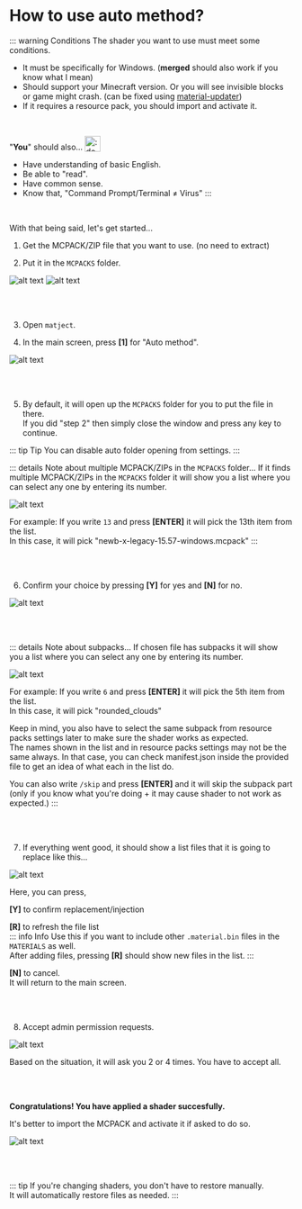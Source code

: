 # How to use auto method?

::: warning Conditions
The shader you want to use must meet some conditions.  

* It must be specifically for Windows. (**merged** should also work if you know what I mean)
* Should support your Minecraft version. Or you will see invisible blocks or game might crash. (can be fixed using [material-updater](/docs/what-is-material-updater))
* If it requires a resource pack, you should import and activate it.  

&nbsp;

"**You**" should also... <img style="display: inline; vertical-align: text-bottom;" width="28px" alt=":doggylaugh:" src="/stolen_emojis/doggylaugh.png" title="stolen from YSS discord server">
* Have understanding of basic English. 
* Be able to "read".
* Have common sense.
* Know that, "Command Prompt/Terminal ≠ Virus"
:::

<br>

With that being said, let's get started...  

1. Get the MCPACK/ZIP file that you want to use. (no need to extract)  

2. Put it in the `MCPACKS` folder.  

![alt text](image-11.png)
![alt text](image-8.png)

<br><br>

3. Open `matject`. 

4. In the main screen, press **[1]** for "Auto method".  

![alt text](image-26.png)  

<br><br>

5. By default, it will open up the `MCPACKS` folder for you to put the file in there.  
If you did "step 2" then simply close the window and press any key to continue.  

::: tip Tip
You can disable auto folder opening from settings.
:::

::: details Note about multiple MCPACK/ZIPs in the `MCPACKS` folder...
If it finds multiple MCPACK/ZIPs in the `MCPACKS` folder it will show you a list where you can select any one by entering its number.  

![alt text](image-14.png)  

For example: If you write `13` and press **[ENTER]** it will pick the 13th item from the list.  
In this case, it will pick "newb-x-legacy-15.57-windows.mcpack"
:::

<br><br>

6. Confirm your choice by pressing **[Y]** for yes and **[N]** for no.  

![alt text](image-15.png)

<br><br>

::: details Note about subpacks...
If chosen file has subpacks it will show you a list where you can select any one by entering its number.  

![alt text](image-18.png)  

For example: If you write `6` and press **[ENTER]** it will pick the 5th item from the list.  
In this case, it will pick "rounded_clouds"  

Keep in mind, you also have to select the same subpack from resource packs settings later to make sure the shader works as expected.  
The names shown in the list and in resource packs settings may not be the same always. In that case, you can check manifest.json inside the provided file to get an idea of what each in the list do.  

You can also write `/skip` and press **[ENTER]** and it will skip the subpack part  
(only if you know what you're doing + it may cause shader to not work as expected.)
:::

<br><br>

7. If everything went good, it should show a list files that it is going to replace like this...  

![alt text](image-19.png)  

Here, you can press, 

**[Y]** to confirm replacement/injection  

**[R]** to refresh the file list  
::: info Info
Use this if you want to include other `.material.bin` files in the `MATERIALS` as well.  
After adding files, pressing **[R]** should show new files in the list.
:::  

**[N]** to cancel.  
It will return to the main screen.  

<br><br>

8. Accept admin permission requests.  

![alt text](image-20.png)  

Based on the situation, it will ask you 2 or 4 times. You have to accept all.  

<br><br>

**Congratulations! You have applied a shader succesfully.**  

It's better to import the MCPACK and activate it if asked to do so.  

![alt text](image-21.png)  

<br><br>

::: tip
If you're changing shaders, you don't have to restore manually.  
It will automatically restore files as needed.
:::